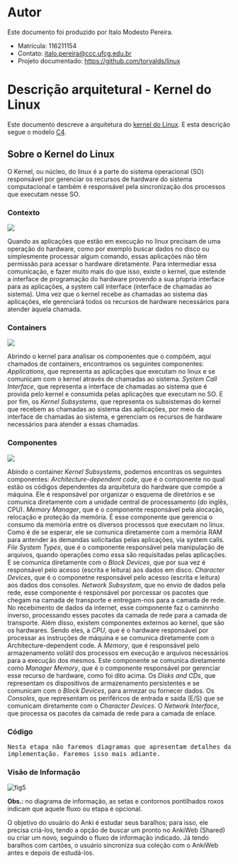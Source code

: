 # Autor

Este documento foi produzido por Italo Modesto Pereira.

- Matrícula: 116211154
- Contato: italo.pereira@ccc.ufcg.edu.br
- Projeto documentado: https://github.com/torvalds/linux

# Descrição arquitetural - Kernel do Linux

Este documento descreve a arquitetura do [kernel do Linux](https://github.com/torvalds/linux). E esta descrição segue o modelo [C4](https://c4model.com/).

## Sobre o Kernel do Linux

O Kernel, ou núcleo, do linux é a parte do sistema operacional (SO) responsável por gerenciar os recursos de hardware do sistema computacional e também é responsável pela sincronização dos processos que executam nesse SO. 

### Contexto

<img src="linux/kernel_contexto.png"></img>

Quando as aplicações que estão em execução no linux precisam de uma operação do hardware, como por exemplo buscar dados no disco ou simplesmente processar algum comando, essas aplicações não têm permissão para acessar o hardware diretamente. Para intermediar essa comunicação, e fazer muito mais do que isso, existe o kernel, que estende a interface de programação do hardware provendo a sua pŕopria interface para as aplicações, a system call interface (interface de chamadas ao sistema).
Uma vez que o kernel recebe as chamadas ao sistema das aplicações, ele gerenciará todos os recursos de hardware necessários para atender àquela chamada. 

### Containers

<img src="linux/kernel_containers.png"></img>

Abrindo o kernel para analisar os componentes que o compõem, aqui chamados de containers, encontramos os seguintes componentes:
*Applications*, que representa as aplicações que executam no linux e se comunicam com o kernel através de chamadas ao sistema. *System Call Interface*, que representa a interface de chamadas ao sistema que é provida pelo kernel e consumida pelas aplicações que executam no SO. E por fim, os *Kernel Subsystems*, que representa os subsistemas do kernel que recebem as chamadas ao sistema das aplicações, por meio da interface de chamadas ao sistema, e gerenciam os recursos de hardware necessários para atender a essas chamadas.
<br>

### Componentes

<img src="linux/kernel_components.png"></img>

Abindo o container *Kernel Subsystems*, podemos encontras os seguintes componentes: *Architecture-dependent code*, que é o componente no qual estão os códigos dependentes da arquitetura do hardware que compõe a máquina. Ele é responsável por organizar o esquema de diretórios e se comunica diretamente com a unidade central de processamento (do inglês, CPU). *Memory Manager*, que é o componente responsável pela alocação, relocação e proteção da memória. É esse componente que gerencia o consumo da memória entre os diversos processos que executam no linux. Como é de se esperar, ele se comunica diretamente com a memória RAM para antender às demandas solicitadas pelas aplicações, via system calls. *File System Types*, que é o componente responsável pela manipulação de arquivos, quando operações como essa são requisitadas pelas aplicações. E se comunica diretamente com o *Block Devices*, que por sua vez é responsável pelo acesso (escrita e leitura) aos dados em disco. *Character Devices*, que é o componetne responsável pelo acesso (escrita e leitura) aos dados dos consoles. *Network Subsystem*, que no envio de dados pela rede, esse componente é responsável por porcessar os pacotes que chegam na camada de transporte e entregam-nos para a camada de rede. No recebimento de dados da internet, esse componente faz o caminnho inverso, processando esses pacotes da camada de rede para a camada de transporte. Além disso, existem componentes externos ao kernel, que são os hardwares. Sendo eles, a *CPU*, que é o hardware responsável por processar as instruções de máquina e se comunica diretamente com o Architecture-dependent code. A *Memory*, que é responsável pelo armazenamento volátil dos processos em execução e arquivos necessários para a execução dos mesmos. Este componente se comunica diretamente como  *Manager Memory*, que é o componente responsável por gerenciar esse recurso de hardware, como foi dito acima. Os *Disks and CDs*, que representam os dispositivos de armazenamento persistentes e se comunicam com o *Block Devices*, para armezar ou fornecer dados. Os *Consoles*, que representam os periféricos de entrada e saída (E/S) que se comunicam diretamente com o *Character Devices*. O *Network Interface*, que processa os pacotes da camada de rede para a camada de enlace. 

### Código

<pre>
Nesta etapa não faremos diagramas que apresentam detalhes da
implementação. Faremos isso mais adiante.
</pre>


### Visão de Informação

![fig5](anki_informacao.png)

**Obs.**: no diagrama de informação, as setas e contornos pontilhados roxos indicam que aquele fluxo ou etapa é opcional.

O objetivo do usuário do Anki é estudar seus baralhos; para isso, ele precisa criá-los, tendo a opção de buscar um pronto no AnkiWeb (Shared) ou criar um novo, seguindo o fluxo de informação indicado. Já tendo baralhos com cartões, o usuário sincroniza sua coleção com o AnkiWeb antes e depois de estudá-los.
